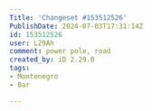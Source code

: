 ```yaml
---
Title: 'Changeset #153512526'
PublishDate: 2024-07-03T17:31:14Z
id: 153512526
user: L29Ah
comment: power pole, road
created_by: iD 2.29.0
tags:
- Montenegro
- Bar

---
```

